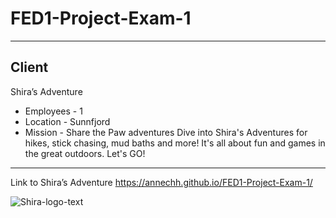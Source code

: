 # FED1-Project-Exam-1
---
Client
---
Shira’s Adventure
- Employees - 1
- Location - Sunnfjord
- Mission - Share the Paw adventures
Dive into Shira's Adventures for hikes, stick chasing, mud baths and more! It's all about fun and games in the great outdoors. Let's GO!
---
Link to Shira’s Adventure
https://annechh.github.io/FED1-Project-Exam-1/



![Shira-logo-text](https://github.com/annechh/FED1-Project-Exam-1/assets/142426482/4609a7d4-c961-4b54-90de-5b4722f42d90)
